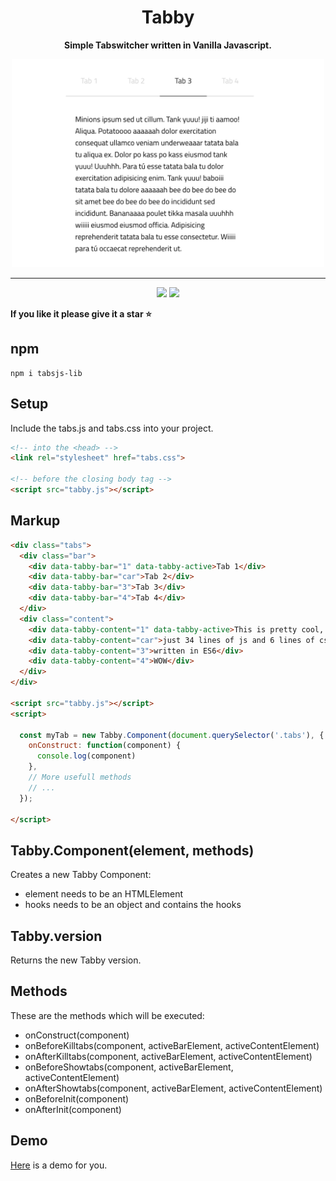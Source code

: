 <h1 align="center">Tabby</h1>
<p align="center"><strong>Simple Tabswitcher written in Vanilla Javascript.</strong></p>

<p align="center"><img width="500" src="assets/tabby.png"</p>

---

<p align="center">
  <a class="badge-align" href="https://www.codacy.com/app/janmarkuslanger/tabby?utm_source=github.com&amp;utm_medium=referral&amp;utm_content=janmarkuslanger/tabby&amp;utm_campaign=Badge_Grade"><img src="https://api.codacy.com/project/badge/Grade/f3a3da60866f4d5a8a0f259e5300cd55"/></a>
  <img src="https://img.badgesize.io/janmarkuslanger/tabby/dist/tabby.js" >
</p>

**If you like it please give it a star ⭐️**

## npm

``` npm
npm i tabsjs-lib
```

## Setup

Include the tabs.js and tabs.css into your project.

``` html
<!-- into the <head> -->
<link rel="stylesheet" href="tabs.css">

<!-- before the closing body tag -->
<script src="tabby.js"></script>
```

## Markup

``` html
<div class="tabs">
  <div class="bar">
    <div data-tabby-bar="1" data-tabby-active>Tab 1</div>
    <div data-tabby-bar="car">Tab 2</div>
    <div data-tabby-bar="3">Tab 3</div>
    <div data-tabby-bar="4">Tab 4</div>
  </div>
  <div class="content">
    <div data-tabby-content="1" data-tabby-active>This is pretty cool, isn´t it?</div>
    <div data-tabby-content="car">just 34 lines of js and 6 lines of css</div>
    <div data-tabby-content="3">written in ES6</div>
    <div data-tabby-content="4">WOW</div>
  </div>
</div>

<script src="tabby.js"></script>
<script>

  const myTab = new Tabby.Component(document.querySelector('.tabs'), {
    onConstruct: function(component) {
      console.log(component)
    },
    // More usefull methods
    // ...
  });

</script>
```

## Tabby.Component(element, methods)

Creates a new Tabby Component:
-   element needs to be an HTMLElement
-   hooks needs to be an object and contains the hooks

## Tabby.version

Returns the new Tabby version.

## Methods

These are the methods which will be executed:
-   onConstruct(component)
-   onBeforeKilltabs(component, activeBarElement, activeContentElement)
-   onAfterKilltabs(component, activeBarElement, activeContentElement)
-   onBeforeShowtabs(component, activeBarElement, activeContentElement)
-   onAfterShowtabs(component, activeBarElement, activeContentElement)
-   onBeforeInit(component)
-   onAfterInit(component)

## Demo
<a href="https://janmarkuslanger.github.io/tabby/">Here</a> is a demo for you.
